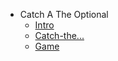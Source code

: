 - Catch A The  Optional 
  - [Intro](./Intro.md "Intro")
  - [Catch-the...](./Catch-the---.md "Catch-the...")
  - [Game](./Game.md "Game")
